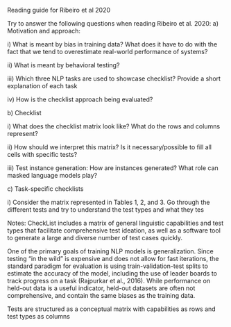 Reading guide for Ribeiro et al 2020

Try to answer the following questions when reading Ribeiro et al. 2020:
    a) Motivation and approach:

i) What is meant by bias in training data? What does it have to do with the 
fact that we tend to overestimate real-world performance of systems?

ii) What is meant by behavioral testing?

iii) Which three NLP tasks are used to showcase checklist? Provide a short
explanation of each task

iv) How is the checklist approach being evaluated?

b) Checklist

i) What does the checklist matrix look like? What do the rows and columns
represent?

ii) How should we interpret this matrix? Is it necessary/possible to fill all cells
with specific tests?

iii) Test instance generation: How are instances generated? What role can
masked language models play?

c) Task-specific checklists

i) Consider the matrix represented in Tables 1, 2, and 3. Go through the
different tests and try to understand the test types and what they tes



Notes:
CheckList includes a matrix of general linguistic capabilities and test types that
facilitate comprehensive test ideation, as well as a software tool to generate a large and
diverse number of test cases quickly.

One of the primary goals of training NLP models is generalization.
Since testing “in the wild” is expensive and does not allow for fast iterations,
the standard paradigm for evaluation is using train-validation-test splits
to estimate the accuracy of the model, including the use of leader boards to
track progress on a task (Rajpurkar et al., 2016). While performance on held-out
data is a useful indicator, held-out datasets are often not comprehensive,
and contain the same biases as the training data.


Tests are structured as a conceptual matrix with capabilities as rows and test
types as columns



